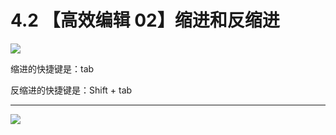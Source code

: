 # 4.2 【高效编辑 02】缩进和反缩进

![](http://image.iswbm.com/20200804124133.png)

缩进的快捷键是：tab

反缩进的快捷键是：Shift + tab



---

![](http://image.iswbm.com/20200607174235.png)